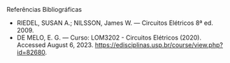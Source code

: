<div class="cabecalho large">
Referências Bibliográficas
</div>
<div class="conteudo normal">

- RIEDEL, SUSAN A.; NILSSON, James W. — Circuitos Elétricos 8ª ed. 2009.
- DE MELO, E. G. — Curso: LOM3202 - Circuitos Elétricos (2020). Accessed August 6, 2023. https://edisciplinas.usp.br/course/view.php?id=82680.

</div>
